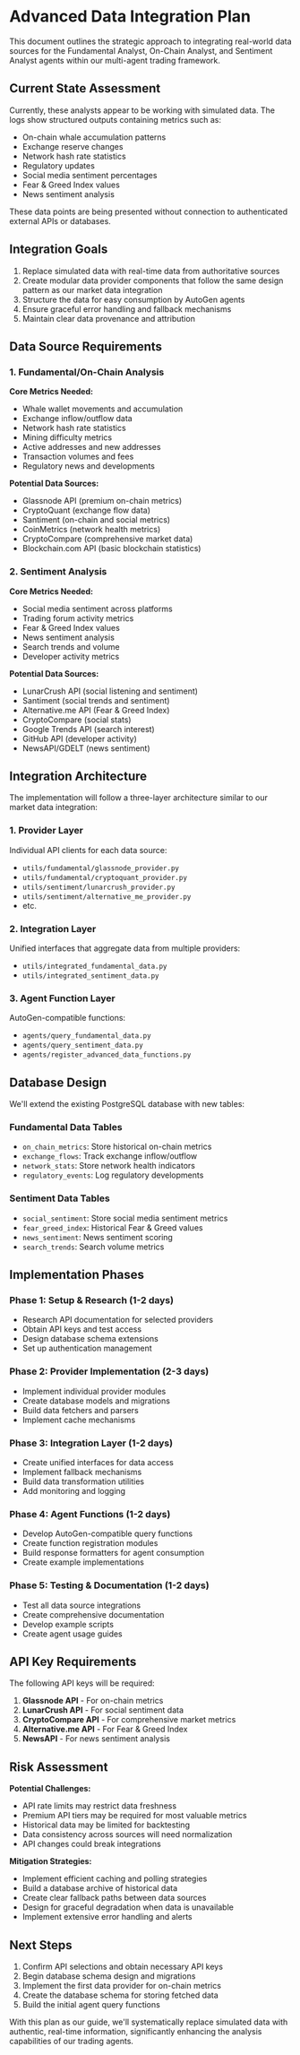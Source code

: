 # Advanced Data Integration Plan

This document outlines the strategic approach to integrating real-world data sources for the Fundamental Analyst, On-Chain Analyst, and Sentiment Analyst agents within our multi-agent trading framework.

## Current State Assessment

Currently, these analysts appear to be working with simulated data. The logs show structured outputs containing metrics such as:

- On-chain whale accumulation patterns
- Exchange reserve changes
- Network hash rate statistics
- Regulatory updates
- Social media sentiment percentages
- Fear & Greed Index values
- News sentiment analysis

These data points are being presented without connection to authenticated external APIs or databases.

## Integration Goals

1. Replace simulated data with real-time data from authoritative sources
2. Create modular data provider components that follow the same design pattern as our market data integration
3. Structure the data for easy consumption by AutoGen agents
4. Ensure graceful error handling and fallback mechanisms
5. Maintain clear data provenance and attribution

## Data Source Requirements

### 1. Fundamental/On-Chain Analysis

**Core Metrics Needed:**
- Whale wallet movements and accumulation
- Exchange inflow/outflow data
- Network hash rate statistics
- Mining difficulty metrics
- Active addresses and new addresses
- Transaction volumes and fees
- Regulatory news and developments

**Potential Data Sources:**
- Glassnode API (premium on-chain metrics)
- CryptoQuant (exchange flow data)
- Santiment (on-chain and social metrics)
- CoinMetrics (network health metrics)
- CryptoCompare (comprehensive market data)
- Blockchain.com API (basic blockchain statistics)

### 2. Sentiment Analysis

**Core Metrics Needed:**
- Social media sentiment across platforms
- Trading forum activity metrics
- Fear & Greed Index values
- News sentiment analysis
- Search trends and volume
- Developer activity metrics

**Potential Data Sources:**
- LunarCrush API (social listening and sentiment)
- Santiment (social trends and sentiment)
- Alternative.me API (Fear & Greed Index)
- CryptoCompare (social stats)
- Google Trends API (search interest)
- GitHub API (developer activity)
- NewsAPI/GDELT (news sentiment)

## Integration Architecture

The implementation will follow a three-layer architecture similar to our market data integration:

### 1. Provider Layer

Individual API clients for each data source:
- `utils/fundamental/glassnode_provider.py`
- `utils/fundamental/cryptoquant_provider.py`
- `utils/sentiment/lunarcrush_provider.py`
- `utils/sentiment/alternative_me_provider.py`
- etc.

### 2. Integration Layer

Unified interfaces that aggregate data from multiple providers:
- `utils/integrated_fundamental_data.py`
- `utils/integrated_sentiment_data.py`

### 3. Agent Function Layer

AutoGen-compatible functions:
- `agents/query_fundamental_data.py`
- `agents/query_sentiment_data.py`
- `agents/register_advanced_data_functions.py`

## Database Design

We'll extend the existing PostgreSQL database with new tables:

### Fundamental Data Tables
- `on_chain_metrics`: Store historical on-chain metrics
- `exchange_flows`: Track exchange inflow/outflow
- `network_stats`: Store network health indicators
- `regulatory_events`: Log regulatory developments

### Sentiment Data Tables
- `social_sentiment`: Store social media sentiment metrics
- `fear_greed_index`: Historical Fear & Greed values
- `news_sentiment`: News sentiment scoring
- `search_trends`: Search volume metrics

## Implementation Phases

### Phase 1: Setup & Research (1-2 days)
- Research API documentation for selected providers
- Obtain API keys and test access
- Design database schema extensions
- Set up authentication management

### Phase 2: Provider Implementation (2-3 days)
- Implement individual provider modules
- Create database models and migrations
- Build data fetchers and parsers
- Implement cache mechanisms

### Phase 3: Integration Layer (1-2 days)
- Create unified interfaces for data access
- Implement fallback mechanisms
- Build data transformation utilities
- Add monitoring and logging

### Phase 4: Agent Functions (1-2 days)
- Develop AutoGen-compatible query functions
- Create function registration modules
- Build response formatters for agent consumption
- Create example implementations

### Phase 5: Testing & Documentation (1-2 days)
- Test all data source integrations
- Create comprehensive documentation
- Develop example scripts
- Create agent usage guides

## API Key Requirements

The following API keys will be required:

1. **Glassnode API** - For on-chain metrics
2. **LunarCrush API** - For social sentiment data
3. **CryptoCompare API** - For comprehensive market metrics 
4. **Alternative.me API** - For Fear & Greed Index
5. **NewsAPI** - For news sentiment analysis

## Risk Assessment

**Potential Challenges:**
- API rate limits may restrict data freshness
- Premium API tiers may be required for most valuable metrics
- Historical data may be limited for backtesting
- Data consistency across sources will need normalization
- API changes could break integrations

**Mitigation Strategies:**
- Implement efficient caching and polling strategies
- Build a database archive of historical data
- Create clear fallback paths between data sources
- Design for graceful degradation when data is unavailable
- Implement extensive error handling and alerts

## Next Steps

1. Confirm API selections and obtain necessary API keys
2. Begin database schema design and migrations
3. Implement the first data provider for on-chain metrics
4. Create the database schema for storing fetched data
5. Build the initial agent query functions

With this plan as our guide, we'll systematically replace simulated data with authentic, real-time information, significantly enhancing the analysis capabilities of our trading agents.